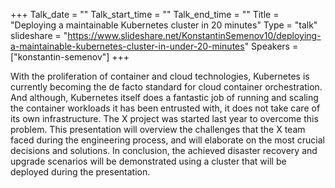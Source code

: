 +++
Talk_date = ""
Talk_start_time = ""
Talk_end_time = ""
Title = "Deploying a maintainable Kubernetes cluster in 20 minutes"
Type = "talk"
slideshare = "https://www.slideshare.net/KonstantinSemenov10/deploying-a-maintainable-kubernetes-cluster-in-under-20-minutes"
Speakers = ["konstantin-semenov"]
+++

With the proliferation of container and cloud technologies, Kubernetes is currently becoming the de facto standard for cloud container orchestration. And although, Kubernetes itself does a fantastic job of running and scaling the container workloads it has been entrusted with, it does not take care of its own infrastructure. The X project was started last year to overcome this problem. This presentation will overview the challenges that the X team faced during the engineering process, and will elaborate on the most crucial decisions and solutions. In conclusion, the achieved disaster recovery and upgrade scenarios will be demonstrated using a cluster that will be deployed during the presentation.
